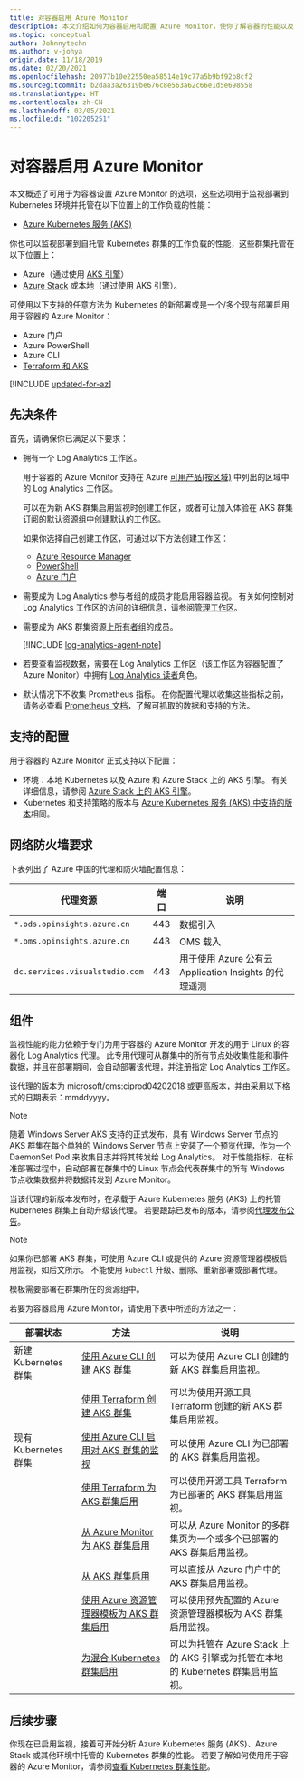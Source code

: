 ```yaml
---
title: 对容器启用 Azure Monitor
description: 本文介绍如何为容器启用和配置 Azure Monitor，使你了解容器的性能以及已识别的性能相关问题。
ms.topic: conceptual
author: Johnnytechn
ms.author: v-johya
origin.date: 11/18/2019
ms.date: 02/20/2021
ms.openlocfilehash: 20977b10e22550ea58514e19c77a5b9bf92b8cf2
ms.sourcegitcommit: b2daa3a26319be676c8e563a62c66e1d5e698558
ms.translationtype: HT
ms.contentlocale: zh-CN
ms.lasthandoff: 03/05/2021
ms.locfileid: "102205251"
---
```

# <a name="enable-azure-monitor-for-containers"></a>对容器启用 Azure Monitor

本文概述了可用于为容器设置 Azure Monitor 的选项，这些选项用于监视部署到 Kubernetes 环境并托管在以下位置上的工作负载的性能：

- [Azure Kubernetes 服务 (AKS)](../../aks/index.yml)  

你也可以监视部署到自托管 Kubernetes 群集的工作负载的性能，这些群集托管在以下位置上：
- Azure（通过使用 [AKS 引擎](https://github.com/Azure/aks-engine)）
- [Azure Stack](/azure-stack/user/azure-stack-kubernetes-aks-engine-overview) 或本地（通过使用 AKS 引擎）。

可使用以下支持的任意方法为 Kubernetes 的新部署或是一个/多个现有部署启用用于容器的 Azure Monitor：

- Azure 门户
- Azure PowerShell
- Azure CLI
- [Terraform 和 AKS](https://docs.microsoft.com/azure/developer/terraform/create-k8s-cluster-with-tf-and-aks)

[!INCLUDE [updated-for-az](../../../includes/updated-for-az.md)]

## <a name="prerequisites"></a>先决条件

首先，请确保你已满足以下要求：

- 拥有一个 Log Analytics 工作区。

   用于容器的 Azure Monitor 支持在 Azure [可用产品(按区域)](https://azure.microsoft.com/global-infrastructure/services/?regions=all&products=monitor) 中列出的区域中的 Log Analytics 工作区。

   可以在为新 AKS 群集启用监视时创建工作区，或者可让加入体验在 AKS 群集订阅的默认资源组中创建默认的工作区。 
   
   如果你选择自己创建工作区，可通过以下方法创建工作区： 
   - [Azure Resource Manager](../samples/resource-manager-workspace.md)
   - [PowerShell](../scripts/powershell-sample-create-workspace.md?toc=%2fpowershell%2fmodule%2ftoc.json)
   - [Azure 门户](../learn/quick-create-workspace.md) 
   
- 需要成为 Log Analytics 参与者组的成员才能启用容器监视。 有关如何控制对 Log Analytics 工作区的访问的详细信息，请参阅[管理工作区](../platform/manage-access.md)。

- 需要成为 AKS 群集资源上[所有者](../../role-based-access-control/built-in-roles.md#owner)组的成员。

   [!INCLUDE [log-analytics-agent-note](../../../includes/log-analytics-agent-note.md)]

- 若要查看监视数据，需要在 Log Analytics 工作区（该工作区为容器配置了 Azure Monitor）中拥有 [Log Analytics 读者](../platform/manage-access.md#manage-access-using-azure-permissions)角色。

- 默认情况下不收集 Prometheus 指标。 在你配置代理以收集这些指标之前，请务必查看 [Prometheus 文档](https://prometheus.io/)，了解可抓取的数据和支持的方法。

## <a name="supported-configurations"></a>支持的配置

用于容器的 Azure Monitor 正式支持以下配置：

- 环境：本地 Kubernetes 以及 Azure 和 Azure Stack 上的 AKS 引擎。 有关详细信息，请参阅 [Azure Stack 上的 AKS 引擎](/azure-stack/user/azure-stack-kubernetes-aks-engine-overview)。
- Kubernetes 和支持策略的版本与 [Azure Kubernetes 服务 (AKS) 中支持的版本](../../aks/supported-kubernetes-versions.md)相同。 

## <a name="network-firewall-requirements"></a>网络防火墙要求

下表列出了 Azure 中国的代理和防火墙配置信息：

|代理资源|端口 |说明 | 
|--------------|------|-------------|
| `*.ods.opinsights.azure.cn` | 443 | 数据引入 |
| `*.oms.opinsights.azure.cn` | 443 | OMS 载入 |
| `dc.services.visualstudio.com` | 443 | 用于使用 Azure 公有云 Application Insights 的代理遥测 |


## <a name="components"></a>组件

监视性能的能力依赖于专门为用于容器的 Azure Monitor 开发的用于 Linux 的容器化 Log Analytics 代理。 此专用代理可从群集中的所有节点处收集性能和事件数据，并且在部署期间，会自动部署该代理，并注册指定 Log Analytics 工作区。 

该代理的版本为 microsoft/oms:ciprod04202018 或更高版本，并由采用以下格式的日期表示：mmddyyyy。

>[!NOTE]
>随着 Windows Server AKS 支持的正式发布，具有 Windows Server 节点的 AKS 群集在每个单独的 Windows Server 节点上安装了一个预览代理，作为一个 DaemonSet Pod 来收集日志并将其转发给 Log Analytics。 对于性能指标，在标准部署过程中，自动部署在群集中的 Linux 节点会代表群集中的所有 Windows 节点收集数据并将数据转发到 Azure Monitor。

当该代理的新版本发布时，在承载于 Azure Kubernetes 服务 (AKS) 上的托管 Kubernetes 群集上自动升级该代理。 若要跟踪已发布的版本，请参阅[代理发布公告](https://github.com/microsoft/docker-provider/tree/ci_feature_prod)。

> [!NOTE]
> 如果你已部署 AKS 群集，可使用 Azure CLI 或提供的 Azure 资源管理器模板启用监视，如后文所示。 不能使用 `kubectl` 升级、删除、重新部署或部署代理。
>
> 模板需要部署在群集所在的资源组中。

若要为容器启用 Azure Monitor，请使用下表中所述的方法之一：

| 部署状态 | 方法 | 说明 |
|------------------|--------|-------------|
| 新建 Kubernetes 群集 | [使用 Azure CLI 创建 AKS 群集](../../aks/kubernetes-walkthrough.md#create-aks-cluster)| 可以为使用 Azure CLI 创建的新 AKS 群集启用监视。 |
| | [使用 Terraform 创建 AKS 群集](container-insights-enable-new-cluster.md#enable-using-terraform)| 可以为使用开源工具 Terraform 创建的新 AKS 群集启用监视。 |
| 现有 Kubernetes 群集 | [使用 Azure CLI 启用对 AKS 群集的监视](container-insights-enable-existing-clusters.md#enable-using-azure-cli) | 可以使用 Azure CLI 为已部署的 AKS 群集启用监视。 |
| |[使用 Terraform 为 AKS 群集启用](container-insights-enable-existing-clusters.md#enable-using-terraform) | 可以使用开源工具 Terraform 为已部署的 AKS 群集启用监视。 |
| | [从 Azure Monitor 为 AKS 群集启用](container-insights-enable-existing-clusters.md#enable-from-azure-monitor-in-the-portal)| 可以从 Azure Monitor 的多群集页为一个或多个已部署的 AKS 群集启用监视。 |
| | [从 AKS 群集启用](container-insights-enable-existing-clusters.md#enable-directly-from-aks-cluster-in-the-portal)| 可以直接从 Azure 门户中的 AKS 群集启用监视。 |
| | [使用 Azure 资源管理器模板为 AKS 群集启用](container-insights-enable-existing-clusters.md#enable-using-an-azure-resource-manager-template)| 可以使用预先配置的 Azure 资源管理器模板为 AKS 群集启用监视。 |
| | [为混合 Kubernetes 群集启用](container-insights-hybrid-setup.md) | 可以为托管在 Azure Stack 上的 AKS 引擎或为托管在本地的 Kubernetes 群集启用监视。 |

## <a name="next-steps"></a>后续步骤

你现在已启用监视，接着可开始分析 Azure Kubernetes 服务 (AKS)、Azure Stack 或其他环境中托管的 Kubernetes 群集的性能。 若要了解如何使用用于容器的 Azure Monitor，请参阅[查看 Kubernetes 群集性能](container-insights-analyze.md)。

